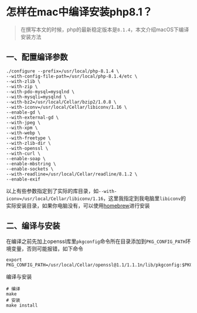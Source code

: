 # 怎样在mac中编译安装php8.1？

> 在撰写本文的时候，php的最新稳定版本是`8.1.4`，本文介绍macOS下编译安装方法

## 一、配置编译参数

```shell
./configure --prefix=/usr/local/php-8.1.4 \
--with-config-file-path=/usr/local/php-8.1.4/etc \
--with-zlib \
--with-zip \
--with-pdo-mysql=mysqlnd \
--with-mysqli=mysqlnd \
--with-bz2=/usr/local/Cellar/bzip2/1.0.8 \
--with-iconv=/usr/local/Cellar/libiconv/1.16 \
--enable-gd \
--with-external-gd \
--with-jpeg \
--with-xpm \
--with-webp \
--with-freetype \
--with-zlib-dir \
--with-openssl \
--with-curl \
--enable-soap \
--enable-mbstring \
--enable-sockets \
--with-readline=/usr/local/Cellar/readline/8.1.2 \
--enable-exif
```

以上有些参数指定到了实际的库目录，如`--with-iconv=/usr/local/Cellar/libiconv/1.16`，这里我指定到我电脑里`libiconv`的实际安装目录，如果你电脑没有，可以使用[homebrew](https://brew.sh)进行安装

## 二、编译与安装

在编译之前先加上openssl库里`pkgconfig`命令所在目录添加到`PKG_CONFIG_PATH`环境变量，否则可能报错，如下命令

```shell
export PKG_CONFIG_PATH=/usr/local/Cellar/openssl@1.1/1.1.1n/lib/pkgconfig:$PKG_CONFIG_PATH
```

编译与安装

```shell
# 编译
make
# 安装
make install
```
